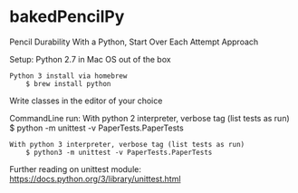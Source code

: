 # bakedPencilPy
Pencil Durability With a Python, Start Over Each Attempt Approach

Setup:
    Python 2.7 in Mac OS out of the box

    Python 3 install via homebrew
        $ brew install python

Write classes in the editor of your choice

CommandLine run:
    With python 2 interpreter, verbose tag (list tests as run)
        $ python -m unittest -v PaperTests.PaperTests

    With python 3 interpreter, verbose tag (list tests as run)
        $ python3 -m unittest -v PaperTests.PaperTests

Further reading on unittest module:
    https://docs.python.org/3/library/unittest.html